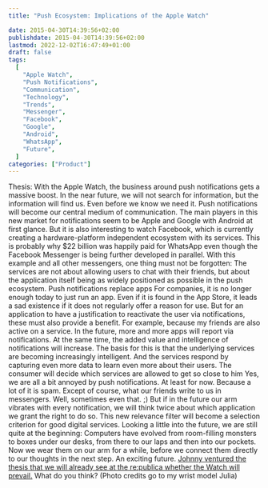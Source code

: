 ```yaml
---
title: "Push Ecosystem: Implications of the Apple Watch"

date: 2015-04-30T14:39:56+02:00
publishdate: 2015-04-30T14:39:56+02:00
lastmod: 2022-12-02T16:47:49+01:00
draft: false
tags:
  [
    "Apple Watch",
    "Push Notifications",
    "Communication",
    "Technology",
    "Trends",
    "Messenger",
    "Facebook",
    "Google",
    "Android",
    "WhatsApp",
    "Future",
  ]
categories: ["Product"]
---
```


Thesis: With the Apple Watch, the business around push notifications gets a massive boost. In the near future, we will not search for information, but the information will find us. Even before we know we need it. Push notifications will become our central medium of communication. The main players in this new market for notifications seem to be Apple and Google with Android at first glance. But it is also interesting to watch Facebook, which is currently creating a hardware-platform independent ecosystem with its services. This is probably why $22 billion was happily paid for WhatsApp even though the Facebook Messenger is being further developed in parallel. With this example and all other messengers, one thing must not be forgotten: The services are not about allowing users to chat with their friends, but about the application itself being as widely positioned as possible in the push ecosystem. Push notifications replace apps For companies, it is no longer enough today to just run an app. Even if it is found in the App Store, it leads a sad existence if it does not regularly offer a reason for use. But for an application to have a justification to reactivate the user via notifications, these must also provide a benefit. For example, because my friends are also active on a service. In the future, more and more apps will report via notifications. At the same time, the added value and intelligence of notifications will increase. The basis for this is that the underlying services are becoming increasingly intelligent. And the services respond by capturing even more data to learn even more about their users. The consumer will decide which services are allowed to get so close to him Yes, we are all a bit annoyed by push notifications. At least for now. Because a lot of it is spam. Except of course, what our friends write to us in messengers. Well, sometimes even that. ;) But if in the future our arm vibrates with every notification, we will think twice about which application we grant the right to do so. This new relevance filter will become a selection criterion for good digital services. Looking a little into the future, we are still quite at the beginning: Computers have evolved from room-filling monsters to boxes under our desks, from there to our laps and then into our pockets. Now we wear them on our arm for a while, before we connect them directly to our thoughts in the next step. An exciting future. [Johnny ventured the thesis that we will already see at the re:publica whether the Watch will prevail.](http://www.spreeblick.com/blog/2015/04/24/was-die-apple-watch-mit-der-republica-zu-tun-hat/) What do you think? (Photo credits go to my wrist model Julia)
